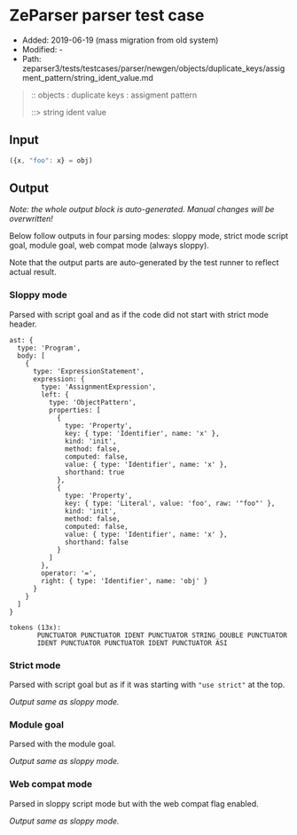 # ZeParser parser test case

- Added: 2019-06-19 (mass migration from old system)
- Modified: -
- Path: zeparser3/tests/testcases/parser/newgen/objects/duplicate_keys/assigment_pattern/string_ident_value.md

> :: objects : duplicate keys : assigment pattern
>
> ::> string ident value

## Input

`````js
({x, "foo": x} = obj)
`````

## Output

_Note: the whole output block is auto-generated. Manual changes will be overwritten!_

Below follow outputs in four parsing modes: sloppy mode, strict mode script goal, module goal, web compat mode (always sloppy).

Note that the output parts are auto-generated by the test runner to reflect actual result.

### Sloppy mode

Parsed with script goal and as if the code did not start with strict mode header.

`````
ast: {
  type: 'Program',
  body: [
    {
      type: 'ExpressionStatement',
      expression: {
        type: 'AssignmentExpression',
        left: {
          type: 'ObjectPattern',
          properties: [
            {
              type: 'Property',
              key: { type: 'Identifier', name: 'x' },
              kind: 'init',
              method: false,
              computed: false,
              value: { type: 'Identifier', name: 'x' },
              shorthand: true
            },
            {
              type: 'Property',
              key: { type: 'Literal', value: 'foo', raw: '"foo"' },
              kind: 'init',
              method: false,
              computed: false,
              value: { type: 'Identifier', name: 'x' },
              shorthand: false
            }
          ]
        },
        operator: '=',
        right: { type: 'Identifier', name: 'obj' }
      }
    }
  ]
}

tokens (13x):
       PUNCTUATOR PUNCTUATOR IDENT PUNCTUATOR STRING_DOUBLE PUNCTUATOR
       IDENT PUNCTUATOR PUNCTUATOR IDENT PUNCTUATOR ASI
`````

### Strict mode

Parsed with script goal but as if it was starting with `"use strict"` at the top.

_Output same as sloppy mode._

### Module goal

Parsed with the module goal.

_Output same as sloppy mode._

### Web compat mode

Parsed in sloppy script mode but with the web compat flag enabled.

_Output same as sloppy mode._
